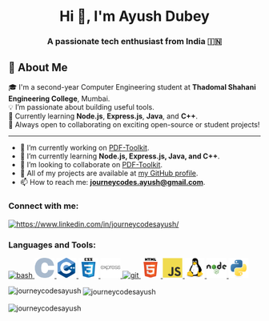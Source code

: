 <h1 align="center">Hi 👋, I'm Ayush Dubey</h1>
<h3 align="center">A passionate tech enthusiast from India 🇮🇳</h3>

<!-- 🧠 About Me section goes here -->

## 💬 About Me

🎓 I'm a second-year Computer Engineering student at **Thadomal Shahani Engineering College**, Mumbai.  
💡 I’m passionate about building useful tools.  
🌱 Currently learning **Node.js**, **Express.js**, **Java**, and **C++**.  
🚀 Always open to collaborating on exciting open-source or student projects!

---

- 🔭 I’m currently working on [PDF-Toolkit](https://github.com/journeycodesayush/pdf-toolkit).
- 🌱 I’m currently learning **Node.js, Express.js, Java, and C++**.
- 👯 I’m looking to collaborate on [PDF-Toolkit](https://github.com/journeycodesayush/pdf-toolkit).
- 💼 All of my projects are available at [my GitHub profile](https://github.com/journeycodesayush).
- 📫 How to reach me: **journeycodes.ayush@gmail.com**.

<h3 align="left">Connect with me:</h3>
<p align="left">
<a href="https://linkedin.com/in/https://www.linkedin.com/in/journeycodesayush/" target="blank"><img align="center" src="https://raw.githubusercontent.com/rahuldkjain/github-profile-readme-generator/master/src/images/icons/Social/linked-in-alt.svg" alt="https://www.linkedin.com/in/journeycodesayush/" height="30" width="40" /></a>
</p>

<h3 align="left">Languages and Tools:</h3>
<p align="left"> <a href="https://www.gnu.org/software/bash/" target="_blank" rel="noreferrer"> <img src="https://www.vectorlogo.zone/logos/gnu_bash/gnu_bash-icon.svg" alt="bash" width="40" height="40"/> </a> <a href="https://www.cprogramming.com/" target="_blank" rel="noreferrer"> <img src="https://raw.githubusercontent.com/devicons/devicon/master/icons/c/c-original.svg" alt="c" width="40" height="40"/> </a> <a href="https://www.w3schools.com/cpp/" target="_blank" rel="noreferrer"> <img src="https://raw.githubusercontent.com/devicons/devicon/master/icons/cplusplus/cplusplus-original.svg" alt="cplusplus" width="40" height="40"/> </a> <a href="https://www.w3schools.com/css/" target="_blank" rel="noreferrer"> <img src="https://raw.githubusercontent.com/devicons/devicon/master/icons/css3/css3-original-wordmark.svg" alt="css3" width="40" height="40"/> </a> <a href="https://expressjs.com" target="_blank" rel="noreferrer"> <img src="https://raw.githubusercontent.com/devicons/devicon/master/icons/express/express-original-wordmark.svg" alt="express" width="40" height="40"/> </a> <a href="https://git-scm.com/" target="_blank" rel="noreferrer"> <img src="https://www.vectorlogo.zone/logos/git-scm/git-scm-icon.svg" alt="git" width="40" height="40"/> </a> <a href="https://www.w3.org/html/" target="_blank" rel="noreferrer"> <img src="https://raw.githubusercontent.com/devicons/devicon/master/icons/html5/html5-original-wordmark.svg" alt="html5" width="40" height="40"/> </a> <a href="https://developer.mozilla.org/en-US/docs/Web/JavaScript" target="_blank" rel="noreferrer"> <img src="https://raw.githubusercontent.com/devicons/devicon/master/icons/javascript/javascript-original.svg" alt="javascript" width="40" height="40"/> </a> <a href="https://www.linux.org/" target="_blank" rel="noreferrer"> <img src="https://raw.githubusercontent.com/devicons/devicon/master/icons/linux/linux-original.svg" alt="linux" width="40" height="40"/> </a> <a href="https://nodejs.org" target="_blank" rel="noreferrer"> <img src="https://raw.githubusercontent.com/devicons/devicon/master/icons/nodejs/nodejs-original-wordmark.svg" alt="nodejs" width="40" height="40"/> </a> <a href="https://www.python.org" target="_blank" rel="noreferrer"> <img src="https://raw.githubusercontent.com/devicons/devicon/master/icons/python/python-original.svg" alt="python" width="40" height="40"/> </a> </p>

<p><img align="left" src="https://github-readme-stats.vercel.app/api/top-langs?username=journeycodesayush&show_icons=true&locale=en&layout=compact" alt="journeycodesayush" /></p>

<p>&nbsp;<img align="center" src="https://github-readme-stats.vercel.app/api?username=journeycodesayush&show_icons=true&locale=en" alt="journeycodesayush" /></p>

<p><img align="center" src="https://github-readme-streak-stats.herokuapp.com/?user=journeycodesayush&" alt="journeycodesayush" /></p>
